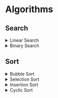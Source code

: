# Algorithms

## Search

<details>
<summary>Linear Search</summary>

  - Suitable for small collections or when the elements are not sorted
  - Time complexity: `O(n)`

  ```
  int[] numbers = new int[] { 5, 6, 3, 2, 4, 1};
  int target = 4;

  for (int i = 0; i < numbers.Length; i++) {
    if (numbers[i] == target) {
        return i;
    }
  }
  return -1;
  ```
</details>

<details>
<summary>Binary Search</summary>

  - Suitable for large sorted collections
  - Works by repeatedly dividing the search space in half and narrowing down the search range until the target element is found (i.e., uses a divide and conquer approach)
  - Time complexity: `O(log n)`

  ```
  int[] numbers = new int[] { 0, 2, 3, 5, 7, 8, 9, 11};
  int target = 9;

  int start = 0;
  int end = numbers.Length - 1; // !!! -1 because (start <= end)
  while (start <= end>) {
    int mid = start + (end - start) / 2;
    if (numbers[mid] > target) { end = mid - 1; } 
    else if (numbers[mid] < target) { start = mid + 1; }
    else return mid;
  }
  return -1;
  ```
</details>

## Sort
<details>
<summary>Bubble Sort</summary>

  - Repeatedly compare adjacent elements and swaps them if they are in the wrong order
  - use for sorting small collections where simplicity is prioritized over efficiency
  - Time complexity: `O(n^2)`

  ```
  int[] arr = new int[] { 5, 4, 3, -1, 9, 5, 2, 3, 2, -1, 8, 9, -1, 9, 7, 1 };
  for (int i = 0; i < arr.Length - 1; i++) // if length is 5, iterate 4 times (i: 0, 1, 2, 3)
  {
      bool swapped = false;
      for (int j = 1; j < arr.Length - i; j++) // start at 1 (to compare element at 1 and 0, and... go until length - i (i.e., depending on 'i' in the main loop - which pass))
      {
          if (arr[j] < arr[j - 1])
          {
              swapped = true;
              int temp = arr[j];
              arr[j] = arr[j - 1];
              arr[j - 1] = temp;
          }
      }
      if (!swapped)
      {
          break;
      }
  }
  ```
</details>

<details>
<summary>Selection Sort</summary>

  - Repeatedly select the largest (or smallest) element from the unsorted part of the collection and place it in its correct position
  - Same as bubble sort, use for sorting small collections where simplicity is prioritized over efficiency
  - Time complexity: `O(n^2)`

  ```
  int[] nums = new int[] { 5, 1, 2, 3, 4 };
  for (int i = 0; i < nums.Length - 1; i++) //  !!! -1 
  {
      int maxIndex = SelectionSortGetMaxIndex(nums, 0, nums.Length - 1 - i); // find max element's index
      if (nums[maxIndex] > nums[nums.Length - 1 - i]) // if max element is bigger than "current pass's" last element, swap them
      {
          int temp = nums[maxIndex];
          nums[maxIndex] = nums[nums.Length - 1 - i];
          nums[nums.Length - 1 - i] = temp;
      }
  }

  private static int SelectionSortGetMaxIndex(int[] nums, int start, int end)
  {
      int maxIndex = start;
      for (int i = start; i <= end; i++)
      {
          if (nums[i] > nums[maxIndex])
          {
              maxIndex = i;
          }
      }
      return maxIndex;
  }
  ```
</details>

<details>
<summary>Insertion Sort</summary>

  - Build the final sorted array one element at a time, shifting elements larger than the current element to the right
  - Use when the collection is small in size or partially sorted
  - Time complexity: `O(n^2)`

  ```
  int[] nums = new int[] { 7, 3, 1, 2, 4, 6 };
  for (int i = 0; i < nums.Length - 1; i++)
  {
      for (int j = i + 1; j > 0; j--)
      {
          if (nums[j - 1] > nums[j])
          {
              int temp = nums[j];
              nums[j] = nums[j - 1];
              nums[j - 1] = temp;
          }
          else
          {
              break;
          }
      }
  }
  ```
</details>

<details>
<summary>Cyclic Sort</summary>

  - Specifically for arrays containing integers in a specific range
  - Iterate through the array and place each element in its correct position by swapping elements cyclically
  - Time complexity: `O(n^2)`

  ```
  // smallest zero
  int[] numbers = new int[] { 3, 5, 0, 2, 4, 1, 6 };

  int i = 0;
  while (i < numbers.Length)
  {
      if (numbers[i] != i)
      {
          int keep = numbers[numbers[i]];
          numbers[numbers[i]] = numbers[i];
          numbers[i] = keep;
  
          //int keep = numbers[i];
          //numbers[i] = numbers[numbers[i]];
          //numbers[keep] = keep;
          continue;
      }
      i++;
  }
  ```
  ```
  // smallest one
  int[] numbers = new int[] { 3, 5, 7, 2, 4, 1, 6 };

  int i = 0;
  while (i < numbers.Length)
  {
      if (numbers[i] != i + 1)
      {
          // OPTION 1
          // keep other, update other, update current
  
          //int keep = numbers[numbers[i] - 1];
          //numbers[numbers[i] - 1] = numbers[i];
          //numbers[i] = keep;
  
          // OPTION 2
          // keep current, update current, update other
          int keep = numbers[i];
          numbers[i] = numbers[numbers[i] - 1];
          numbers[keep - 1] = keep;
          continue;
      }
      i++;
}
  ```
</details>

<!--

<details>
<summary>Topit Title</summary>

  - Notes: 
  - More notes: 

  ```
  code
  ```
</details>

-->